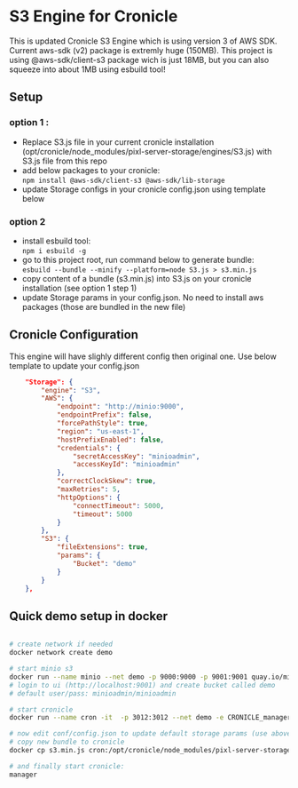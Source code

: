 
# S3 Engine for Cronicle

This is updated Cronicle S3 Engine which is using version 3 of AWS SDK. Current aws-sdk (v2) package is extremly huge (150MB). This project is using @aws-sdk/client-s3 package wich is just 18MB, but you can also squeeze into about 1MB using esbuild tool!

## Setup 

### option 1 :
 
- Replace S3.js file in your current cronicle installation (opt/cronicle/node_modules/pixl-server-storage/engines/S3.js) with S3.js file from this repo
- add below packages to your cronicle: \
```npm install @aws-sdk/client-s3 @aws-sdk/lib-storage```
- update Storage configs in your cronicle config.json using template below

### option 2 
- install esbuild tool: \
```npm i esbuild -g```
- go to this project root, run command below to generate bundle: \
```esbuild --bundle --minify --platform=node S3.js > s3.min.js```
- copy content of a bundle (s3.min.js) into S3.js on your cronicle installation (see option 1 step 1)
- update Storage params in your config.json. No need to install aws packages (those are bundled in the new file)


## Cronicle Configuration

This engine will have slighly different config then original one. Use below template to update your config.json

```json
    "Storage": {
        "engine": "S3",
        "AWS": {
            "endpoint": "http://minio:9000",
            "endpointPrefix": false,
            "forcePathStyle": true,
            "region": "us-east-1",
            "hostPrefixEnabled": false,
            "credentials": {
                "secretAccessKey": "minioadmin",
                "accessKeyId": "minioadmin"
            },
            "correctClockSkew": true,
            "maxRetries": 5,
            "httpOptions": {
                "connectTimeout": 5000,
                "timeout": 5000
            }
        },
        "S3": {
            "fileExtensions": true,
            "params": {
                "Bucket": "demo"
            }
        }
    },
```

## Quick demo setup in docker

```bash

# create network if needed
docker network create demo

# start minio s3
docker run --name minio --net demo -p 9000:9000 -p 9001:9001 quay.io/minio/minio server /data --console-address ":9001"
# login to ui (http://localhost:9001) and create bucket called demo
# default user/pass: minioadmin/minioadmin

# start cronicle 
docker run --name cron -it  -p 3012:3012 --net demo -e CRONICLE_manager=1 cronicle/cronicle:edge bash

# now edit conf/config.json to update default storage params (use above snippet, should work as is) 
# copy new bundle to cronicle
docker cp s3.min.js cron:/opt/cronicle/node_modules/pixl-server-storage/engines/S3.js

# and finally start cronicle:
manager
```
